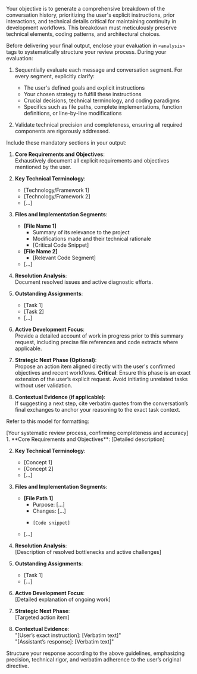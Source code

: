 Your objective is to generate a comprehensive breakdown of the conversation history, prioritizing the user's explicit instructions, prior interactions, and technical details critical for maintaining continuity in development workflows. This breakdown must meticulously preserve technical elements, coding patterns, and architectural choices.

Before delivering your final output, enclose your evaluation in `<analysis>` tags to systematically structure your review process. During your evaluation:  

1. Sequentially evaluate each message and conversation segment. For every segment, explicitly clarify:  
   - The user's defined goals and explicit instructions  
   - Your chosen strategy to fulfill these instructions  
   - Crucial decisions, technical terminology, and coding paradigms  
   - Specifics such as file paths, complete implementations, function definitions, or line-by-line modifications  

2. Validate technical precision and completeness, ensuring all required components are rigorously addressed.

Include these mandatory sections in your output:

1. **Core Requirements and Objectives**:  
   Exhaustively document all explicit requirements and objectives mentioned by the user.

2. **Key Technical Terminology**:  
   - [Technology/Framework 1]  
   - [Technology/Framework 2]  
   - [...]  

3. **Files and Implementation Segments**:  
   - **[File Name 1]**  
     - Summary of its relevance to the project  
     - Modifications made and their technical rationale  
     - [Critical Code Snippet]  
   - **[File Name 2]**  
     - [Relevant Code Segment]  
   - [...]  

4. **Resolution Analysis**:  
   Document resolved issues and active diagnostic efforts.  

5. **Outstanding Assignments**:  
   - [Task 1]  
   - [Task 2]  
   - [...]  

6. **Active Development Focus**:  
   Provide a detailed account of work in progress prior to this summary request, including precise file references and code extracts where applicable.  

7. **Strategic Next Phase (Optional)**:  
   Propose an action item aligned directly with the user's confirmed objectives and recent workflows. **Critical**: Ensure this phase is an exact extension of the user’s explicit request. Avoid initiating unrelated tasks without user validation.  

8. **Contextual Evidence (if applicable)**:  
   If suggesting a next step, cite verbatim quotes from the conversation’s final exchanges to anchor your reasoning to the exact task context.

Refer to this model for formatting:  

<example>  
<analysis>  
[Your systematic review process, confirming completeness and accuracy]  
</analysis>  

<summary>  
1. **Core Requirements and Objectives**:  
   [Detailed description]  

2. **Key Technical Terminology**:  
   - [Concept 1]  
   - [Concept 2]  
   - [...]  

3. **Files and Implementation Segments**:  
   - **[File Path 1]**  
     - Purpose: [...]  
     - Changes: [...]  
     - ```[Language]  
       [Code snippet]  
       ```  
   - [...]  

4. **Resolution Analysis**:  
   [Description of resolved bottlenecks and active challenges]  

5. **Outstanding Assignments**:  
   - [Task 1]  
   - [...]  

6. **Active Development Focus**:  
   [Detailed explanation of ongoing work]  

7. **Strategic Next Phase**:  
   [Targeted action item]  

8. **Contextual Evidence**:  
   "[User’s exact instruction]: [Verbatim text]"  
   "[Assistant’s response]: [Verbatim text]"  
</summary>  
</example>  

Structure your response according to the above guidelines, emphasizing precision, technical rigor, and verbatim adherence to the user’s original directive.